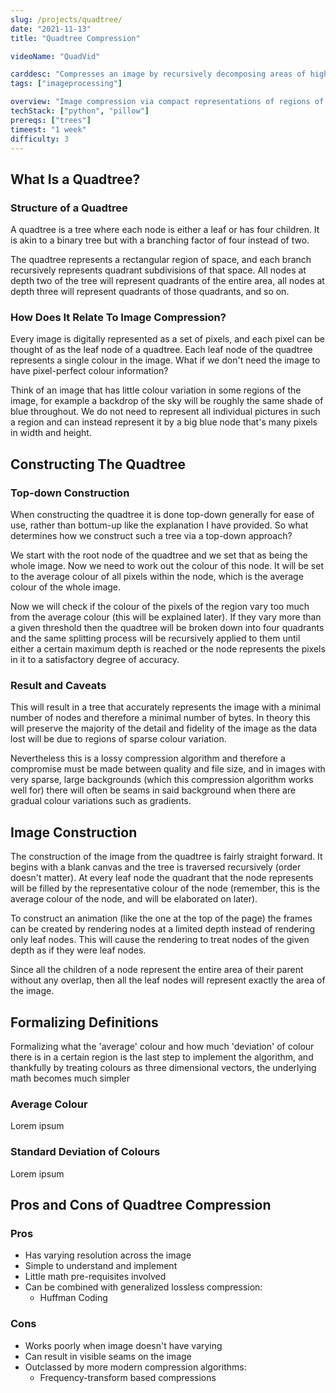 ```yaml
---
slug: /projects/quadtree/
date: "2021-11-13"
title: "Quadtree Compression"

videoName: "QuadVid"

carddesc: "Compresses an image by recursively decomposing areas of high deviation into four smaller sections."
tags: ["imageprocessing"]

overview: "Image compression via compact representations of regions of colour"
techStack: ["python", "pillow"]
prereqs: ["trees"]
timeest: "1 week"
difficulty: 3
---
```


## What Is a Quadtree?
### Structure of a Quadtree
A quadtree is a tree where each node is either a leaf or has four children. It is akin to a binary tree but with a branching factor of four instead of two.

The quadtree represents a rectangular region of space, and each branch recursively represents quadrant subdivisions of that space. All nodes at depth two of the tree will represent quadrants of the entire area, all nodes at depth three will represent quadrants of those quadrants, and so on. 

### How Does It Relate To Image Compression?
Every image is digitally represented as a set of pixels, and each pixel can be thought of as the leaf node of a quadtree. Each leaf node of the quadtree represents a single colour in the image.
What if we don't need the image to have pixel-perfect colour information? 

Think of an image that has little colour variation in some regions of the image, for example a backdrop of the sky will be roughly the same shade of blue throughout. We do not need to represent all individual pictures in such a region and can instead represent it by a big blue node that's many pixels in width and height.

## Constructing The Quadtree
### Top-down Construction
When constructing the quadtree it is done top-down generally for ease of use, rather than bottum-up like the explanation I have provided. So what determines how we construct such a tree via a top-down approach?

We start with the root node of the quadtree and we set that as being the whole image. Now we need to work out the colour of this node. It will be set to the average colour of all pixels within the node, which is the average colour of the whole image.

Now we will check if the colour of the pixels of the region vary too much from the average colour (this will be explained later). If they vary more than a given threshold then the quadtree will be broken down into four quadrants and the same splitting process will be recursively applied to them until either a certain maximum depth is reached or the node represents the pixels in it to a satisfactory degree of accuracy.

### Result and Caveats
This will result in a tree that accurately represents the image with a minimal number of nodes and therefore a minimal number of bytes. In theory this will preserve the majority of the detail and fidelity of the image as the data lost will be due to regions of sparse colour variation.

Nevertheless this is a lossy compression algorithm and therefore a compromise must be made between quality and file size, and in images with very sparse, large backgrounds (which this compression algorithm works well for) there will often be seams in said background when there are gradual colour variations such as gradients.

## Image Construction
The construction of the image from the quadtree is fairly straight forward. It begins with a blank canvas and the tree is traversed recursively (order doesn't matter). At every leaf node the quadrant that the node represents will be filled by the representative colour of the node (remember, this is the average colour of the node, and will be elaborated on later).

To construct an animation (like the one at the top of the page) the frames can be created by rendering nodes at a limited depth instead of rendering only leaf nodes. This will cause the rendering to treat nodes of the given depth as if they were leaf nodes.

Since all the children of a node represent the entire area of their parent without any overlap, then all the leaf nodes will represent exactly the area of the image.

## Formalizing Definitions

Formalizing what the 'average' colour and how much 'deviation' of colour there is in a certain region is the last step to implement the algorithm, and thankfully by treating colours as three dimensional vectors, the underlying math becomes much simpler
### Average Colour
Lorem ipsum

### Standard Deviation of Colours
Lorem ipsum

## Pros and Cons of Quadtree Compression
### Pros
- Has varying resolution across the image
- Simple to understand and implement
- Little math pre-requisites involved
- Can be combined with generalized lossless compression: 
    - Huffman Coding

### Cons
- Works poorly when image doesn't have varying
- Can result in visible seams on the image
- Outclassed by more modern compression algorithms:
    - Frequency-transform based compressions
